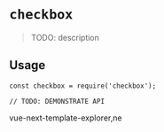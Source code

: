 # `checkbox`

> TODO: description

## Usage

```
const checkbox = require('checkbox');

// TODO: DEMONSTRATE API
```

vue-next-template-explorer,ne